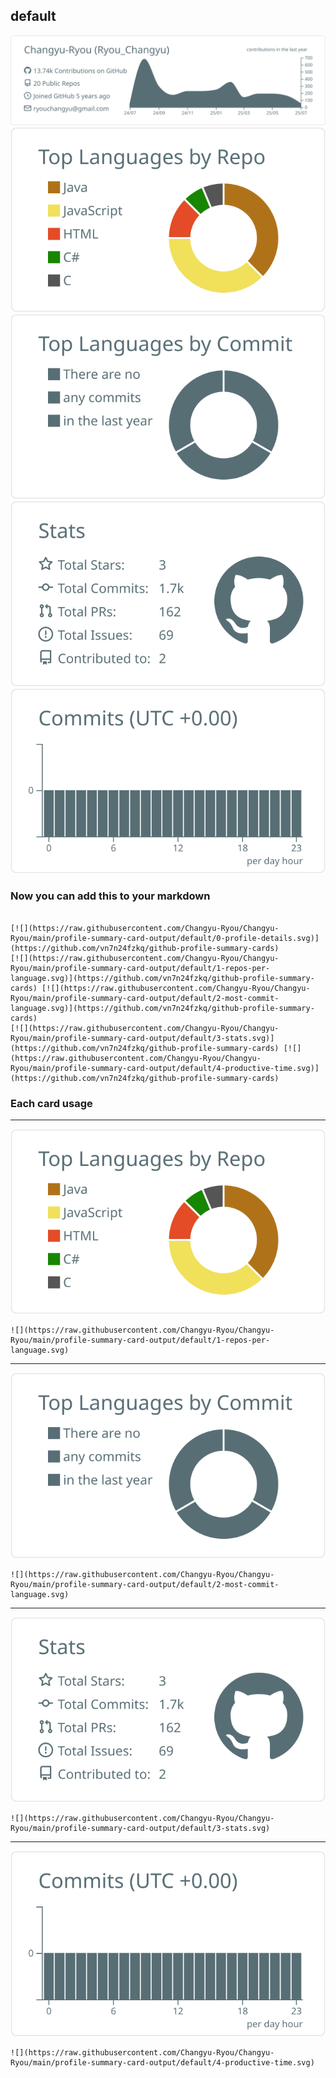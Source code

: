 ## default

[![](./0-profile-details.svg)](https://github.com/vn7n24fzkq/github-profile-summary-cards)
[![](./1-repos-per-language.svg)](https://github.com/vn7n24fzkq/github-profile-summary-cards) [![](./2-most-commit-language.svg)](https://github.com/vn7n24fzkq/github-profile-summary-cards)
[![](./3-stats.svg)](https://github.com/vn7n24fzkq/github-profile-summary-cards) [![](./4-productive-time.svg)](https://github.com/vn7n24fzkq/github-profile-summary-cards)
### Now you can add this to your markdown
```

[![](https://raw.githubusercontent.com/Changyu-Ryou/Changyu-Ryou/main/profile-summary-card-output/default/0-profile-details.svg)](https://github.com/vn7n24fzkq/github-profile-summary-cards)
[![](https://raw.githubusercontent.com/Changyu-Ryou/Changyu-Ryou/main/profile-summary-card-output/default/1-repos-per-language.svg)](https://github.com/vn7n24fzkq/github-profile-summary-cards) [![](https://raw.githubusercontent.com/Changyu-Ryou/Changyu-Ryou/main/profile-summary-card-output/default/2-most-commit-language.svg)](https://github.com/vn7n24fzkq/github-profile-summary-cards)
[![](https://raw.githubusercontent.com/Changyu-Ryou/Changyu-Ryou/main/profile-summary-card-output/default/3-stats.svg)](https://github.com/vn7n24fzkq/github-profile-summary-cards) [![](https://raw.githubusercontent.com/Changyu-Ryou/Changyu-Ryou/main/profile-summary-card-output/default/4-productive-time.svg)](https://github.com/vn7n24fzkq/github-profile-summary-cards)

```

### Each card usage
---

![](./1-repos-per-language.svg)

```
![](https://raw.githubusercontent.com/Changyu-Ryou/Changyu-Ryou/main/profile-summary-card-output/default/1-repos-per-language.svg)
```

    

---

![](./2-most-commit-language.svg)

```
![](https://raw.githubusercontent.com/Changyu-Ryou/Changyu-Ryou/main/profile-summary-card-output/default/2-most-commit-language.svg)
```

    

---

![](./3-stats.svg)

```
![](https://raw.githubusercontent.com/Changyu-Ryou/Changyu-Ryou/main/profile-summary-card-output/default/3-stats.svg)
```

    

---

![](./4-productive-time.svg)

```
![](https://raw.githubusercontent.com/Changyu-Ryou/Changyu-Ryou/main/profile-summary-card-output/default/4-productive-time.svg)
```

    
